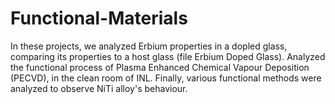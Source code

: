 # Functional-Materials

In these projects, we analyzed Erbium properties in a dopled glass, comparing its properties to a host glass (file Erbium Doped Glass). 
Analyzed the functional process of Plasma Enhanced Chemical Vapour Deposition (PECVD), in the clean room of INL.
Finally, various functional methods were analyzed to observe NiTi alloy's behaviour.
